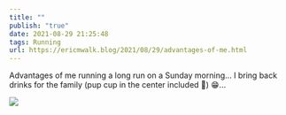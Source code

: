 ```yaml
---
title: ""
publish: "true"
date: 2021-08-29 21:25:48
tags: Running
url: https://ericmwalk.blog/2021/08/29/advantages-of-me.html
---
```


Advantages of me running a long run on a Sunday morning… I bring back drinks for the family (pup cup in the center included 🐶) 😁…


![](https://ericmwalk.blog/uploads/2021/685dc29638.jpg)